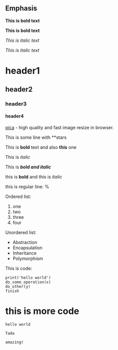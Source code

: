 ## Emphasis

**This is bold text**

__This is bold text__

*This is italic text*

_This is italic text_

# header1

## header2

### header3

#### header4



[pica](https://nodeca.github.io/pica/demo/) - high quality and fast image
resize in browser.

This is some line with **stars

This is   **bold** text and also **this** one 

This is *italic*

This is ***bold and italic***

this is **bold** and this is *italic*

this is regular line: %


Ordered list:
1. one
2. two
3. three
4. four

Unordered list:
- Abstraction
- Encapsulation
- Inheritance
- Polymorphism

This is code:
```
print('hello world')
do_some_operation(x)
do_other(y)
finish
```

# this is more code
```
hello world

Tada

amazing!
```